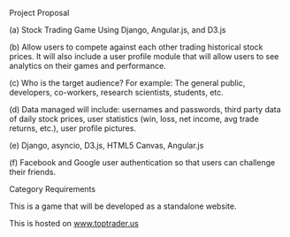 Project Proposal

(a) Stock Trading Game Using Django, Angular.js, and D3.js

(b) Allow users to compete against each other trading historical stock prices. It will also include a user profile module that will allow users to see analytics on their games and performance.

(c) Who is the target audience? For example: The general public, developers, co-workers, research scientists, students, etc.

(d) Data managed will include: usernames and passwords, third party data of daily stock prices, user statistics (win, loss, net income, avg trade returns, etc.), user profile pictures.

(e) Django, asyncio, D3.js, HTML5 Canvas, Angular.js

(f) Facebook and Google user authentication so that users can challenge their friends.

Category Requirements

This is a game that will be developed as a standalone website.


This is hosted on www.toptrader.us
